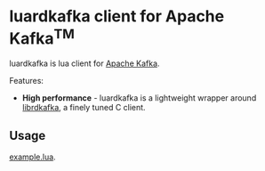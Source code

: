 luardkafka client for Apache Kafka<sup>TM</sup>
==============

luardkafka is lua client for [Apache Kafka](http://kafka.apache.org/).

Features:

- **High performance** - luardkafka is a lightweight wrapper around
[librdkafka](https://github.com/edenhill/librdkafka), a finely tuned C
client.

## Usage
[example.lua](example.lua).
